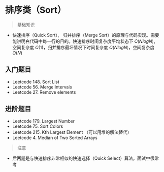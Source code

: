 
# 排序类（Sort）

>基础知识
- 快速排序（Quick Sort）， 归并排序（Merge Sort）的原理与代码实现。需要能讲明白代码中每一行的目的。快速排序时间复杂度平均状态下 $O(NlogN)$，空间复杂度 $O(1)$，归并排序最坏情况下时间复杂度 $O(NlogN)$，空间复杂度 $O(N)$

## 入门题目
- Leetcode 148. Sort List
- Leetcode 56. Merge Intervals
- Leetcode 27. Remove elements
## 进阶题目
- Leetcode 179. Largest Number
- Leetcode 75. Sort Colors
- Leetcode 215. Kth Largest Element （可以用堆的解法替代）
- Leetcode 4. Median of Two Sorted Arrays

>注意
- 后两题是与快速排序非常相似的快速选择（Quick Select）算法，面试中很常考
